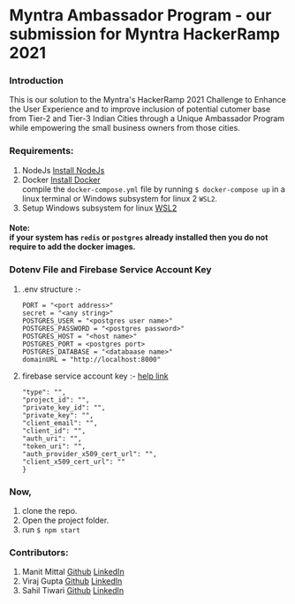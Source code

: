 # Myntra Ambassador Program - our submission for Myntra HackerRamp 2021

### Introduction 
This is our solution to the Myntra's HackerRamp 2021 Challenge to Enhance the User Experience and to improve inclusion of potential cutomer base from Tier-2 and Tier-3 Indian Cities through a Unique Ambassador Program while empowering the small business owners from those cities.

### Requirements:
1. NodeJs [Install NodeJs](https://nodejs.org/en/download/)
2. Docker [Install Docker](https://docs.docker.com/desktop/windows/install/)
   <br/>compile the `docker-compose.yml` file by running `$ docker-compose up` in a linux terminal or Windows subsystem for linux 2 `WSL2`.
3. Setup Windows subsystem for linux [WSL2](https://docs.microsoft.com/en-gb/windows/wsl/install-win10)

#### Note:<br/> if your system has `redis` or `postgres` already installed then you do not require to add the docker images.

### Dotenv File and Firebase Service Account Key
1. .env structure :-
   ```
   PORT = "<port address>"
   secret = "<any string>"
   POSTGRES_USER = "<postgres user name>"
   POSTGRES_PASSWORD = "<postgres password>"
   POSTGRES_HOST = "<host name>"
   POSTGRES_PORT = <postgres port>
   POSTGRES_DATABASE = "<databaase name>"
   domainURL = "http://localhost:8000"
   ```
   
2. firebase service account key :- [help link](https://stackoverflow.com/questions/40799258/where-can-i-get-serviceaccountcredentials-json-for-firebase-admin)
   ```{
   "type": "",
   "project_id": "",
   "private_key_id": "",
   "private_key": "",
   "client_email": "",
   "client_id": "",
   "auth_uri": "",
   "token_uri": "",
   "auth_provider_x509_cert_url": "",
   "client_x509_cert_url": ""
   }
   ```

### Now,
1. clone the repo.
2. Open the project folder.
3. run `$ npm start`

### Contributors:
1. Manit Mittal [Github](https://github.com/manitmittal) [LinkedIn](https://www.linkedin.com/in/manit-mittal-870035159/)
2. Viraj Gupta [Github](https://github.com/Viraj24Gupta) [LinkedIn](https://www.linkedin.com/in/viraj24gupta/)
3. Sahil Tiwari [Github](https://github.com/sahil-9898) [LinkedIn](https://www.linkedin.com/in/sahil-tiwari-307a61166/)
